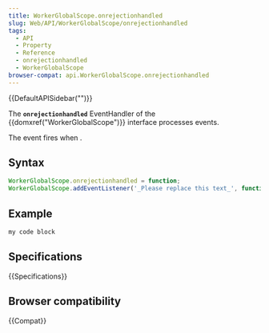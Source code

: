 ```yaml
---
title: WorkerGlobalScope.onrejectionhandled
slug: Web/API/WorkerGlobalScope/onrejectionhandled
tags:
  - API
  - Property
  - Reference
  - onrejectionhandled
  - WorkerGlobalScope
browser-compat: api.WorkerGlobalScope.onrejectionhandled
---
```

{{DefaultAPISidebar("")}}

The **`onrejectionhandled`** EventHandler of the {{domxref("WorkerGlobalScope")}} interface processes  events.

The  event fires when .

## Syntax

```js
WorkerGlobalScope.onrejectionhandled = function;
WorkerGlobalScope.addEventListener('_Please replace this text_', function);
```

## Example

```js
my code block
```

## Specifications

{{Specifications}}

## Browser compatibility

{{Compat}}

